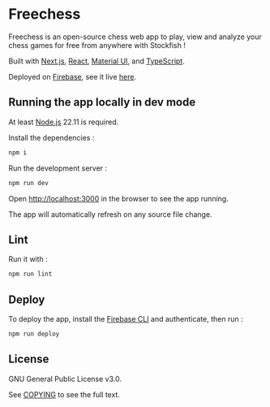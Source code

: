 # Freechess

Freechess is an open-source chess web app to play, view and analyze your chess games for free from anywhere with Stockfish !

Built with [Next.js](https://nextjs.org/docs), [React](https://react.dev/learn/describing-the-ui), [Material UI](https://mui.com/material-ui/getting-started/overview/), and [TypeScript](https://www.typescriptlang.org/docs/handbook/typescript-from-scratch.html).

Deployed on [Firebase](https://firebase.google.com/docs/hosting), see it live [here](https://freechess.web.app).

## Running the app locally in dev mode

At least [Node.js](https://nodejs.org) 22.11 is required.

Install the dependencies :

```bash
npm i
```

Run the development server :

```bash
npm run dev
```

Open [http://localhost:3000](http://localhost:3000) in the browser to see the app running.

The app will automatically refresh on any source file change.

## Lint

Run it with :

```bash
npm run lint
```

## Deploy

To deploy the app, install the [Firebase CLI](https://firebase.google.com/docs/cli) and authenticate, then run :

```bash
npm run deploy
```

## License

GNU General Public License v3.0.

See [COPYING](COPYING) to see the full text.
